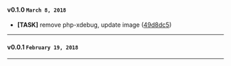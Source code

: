 
#### v0.1.0 `March 8, 2018`
- **[TASK]** remove php-xdebug, update image ([49d8dc5](https://github.com/t3kit/ubuntu18.04-php7.2-apache/commit/49d8dc5))

***
#### v0.0.1 `February 19, 2018`

***
